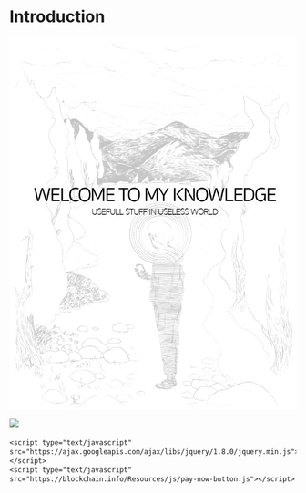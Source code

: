 # Introduction

![](.gitbook/assets/bf94533c-b731-495b-8c8d-4b15431c7e8f.jpg)

![](https://github.com/dxcore35/knowledge/tree/3ea6901a5ea01b3ec0ee83d5cbc2fbd75b9b6ee8/.gitbook/assets/bf94533c-b731-495b-8c8d-4b15431c7e8f.jpg.JPG)

```text
<script type="text/javascript" src="https://ajax.googleapis.com/ajax/libs/jquery/1.8.0/jquery.min.js"></script>
<script type="text/javascript" src="https://blockchain.info/Resources/js/pay-now-button.js"></script>
```



